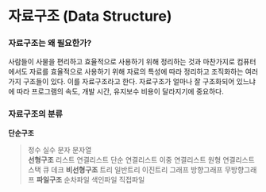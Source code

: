 # 자료구조 (Data Structure)

### 자료구조는 왜 필요한가?
사람들이 사물을 편리하고 효율적으로 사용하기 위해 정리하는 것과 마찬가지로 컴퓨터에서도 자료를 효율적으로 사용하기 위해 자료의 특성에 따라 정리하고 조직화하는 여러 가지 구조들이 있다. 이를 자료구조라고 한다.
자료구조가 얼마나 잘 구조화되어 있느냐에 따라 프로그램의 속도, 개발 시간, 유지보수 비용이 달라지기에 중요하다.

### 자료구조의 분류

**단순구조**
> 정수
> 실수
> 문자
> 문자열   
**선형구조**
> 리스트
> 연결리스트
   > 단순 연결리스트
   > 이중 연결리스트
   > 원형 연결리스트
> 스택
> 큐
> 데크
**비선형구조**
> 트리
   > 일반트리
   > 이진트리
> 그래프
   > 방향그래프
   > 무방향그래프
**파일구조**
> 순차파일
> 색인파일
> 직접파일